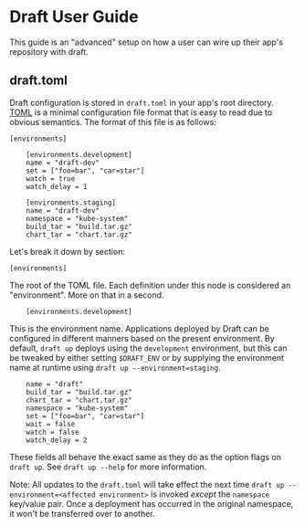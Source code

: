 # Draft User Guide

This guide is an "advanced" setup on how a user can wire up their app's repository with draft.

## draft.toml

Draft configuration is stored in `draft.toml` in your app's root directory. [TOML][] is a minimal
configuration file format that is easy to read due to obvious semantics. The format of this file is
as follows:

```
[environments]

    [environments.development]
    name = "draft-dev"
    set = ["foo=bar", "car=star"]
    watch = true
    watch_delay = 1

    [environments.staging]
    name = "draft-dev"
    namespace = "kube-system"
    build_tar = "build.tar.gz"
    chart_tar = "chart.tar.gz"
```

Let's break it down by section:

```
[environments]
```

The root of the TOML file. Each definition under this node is considered an "environment". More on
that in a second.

```
    [environments.development]
```

This is the environment name. Applications deployed by Draft can be configured in different manners
based on the present environment. By default, `draft up` deploys using the `development` environment,
but this can be tweaked by either setting `$DRAFT_ENV` or by supplying the environment name at
runtime using `draft up --environment=staging`.

```
    name = "draft"
    build_tar = "build.tar.gz"
    chart_tar = "chart.tar.gz"
    namespace = "kube-system"
    set = ["foo=bar", "car=star"]
    wait = false
    watch = false
    watch_delay = 2
```

These fields all behave the exact same as they do as the option flags on `draft up`. See
`draft up --help` for more information.

Note:  All updates to the `draft.toml` will take effect the next time `draft up --environment=<affected environment>` is invoked _except_ the `namespace` key/value pair.  Once a deployment has occurred in the original namespace, it won't be transferred over to another.


[toml]: https://github.com/toml-lang/toml
